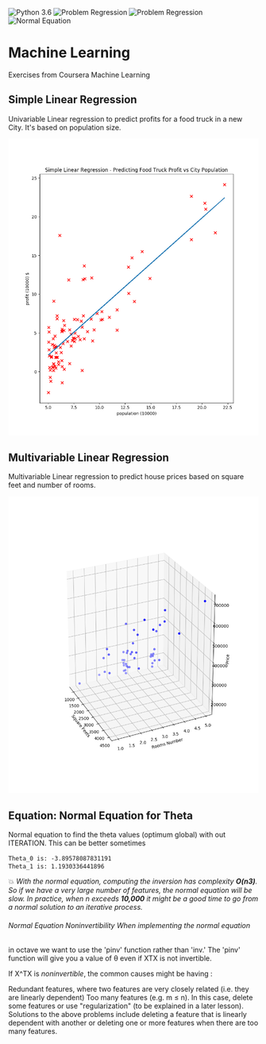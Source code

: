 ![Python 3.6](https://img.shields.io/badge/Python-3.6-brightgreen.svg)   ![Problem Regression](https://img.shields.io/badge/Problem-Univariable%20Regression-orange.svg)   ![Problem Regression](https://img.shields.io/badge/Problem-Multivariable%20Regression-orange.svg) ![Normal Equation](https://img.shields.io/badge/Equation-Normal%20Equation-orange.svg)
# Machine Learning

Exercises from Coursera Machine Learning

## Simple Linear Regression

Univariable Linear regression to predict profits for a food truck in a new City. It's based on population size.


![screen 1](https://raw.githubusercontent.com/moraisaugusto/machineLearning/master/1.linearRegression/univariableLinearRegression.png)


## Multivariable Linear Regression

Multivariable Linear regression to predict house prices based on square feet and number of rooms.


![screen 2](https://raw.githubusercontent.com/moraisaugusto/machineLearning/master/1.linearRegression/multivariableLinearRegression.png)


## Equation: Normal Equation for Theta

Normal equation to find the theta values (optimum global) with out ITERATION. This can be better sometimes




```
Theta_0 is: -3.89578087831191
Theta_1 is: 1.1930336441896
```

:boom: _With the normal equation, computing the inversion has complexity **O(n3)**. So
if we have a very large number of features, the normal equation will be slow.
  In practice, when n exceeds **10,000** it might be a good time to go from a
  normal solution to an iterative process._


###### Normal Equation Noninvertibility When implementing the normal equation
in octave we want to use the 'pinv' function rather than 'inv.' The 'pinv'
function will give you a value of θ even if XTX is not invertible.

If X^TX is _noninvertible_, the common causes might be having :

Redundant features, where two features are very closely related (i.e. they are
linearly dependent) Too many features (e.g. m ≤ n). In this case, delete some
features or use "regularization" (to be explained in a later lesson).
Solutions to the above problems include deleting a feature that is linearly
dependent with another or deleting one or more features when there are too many
features.

